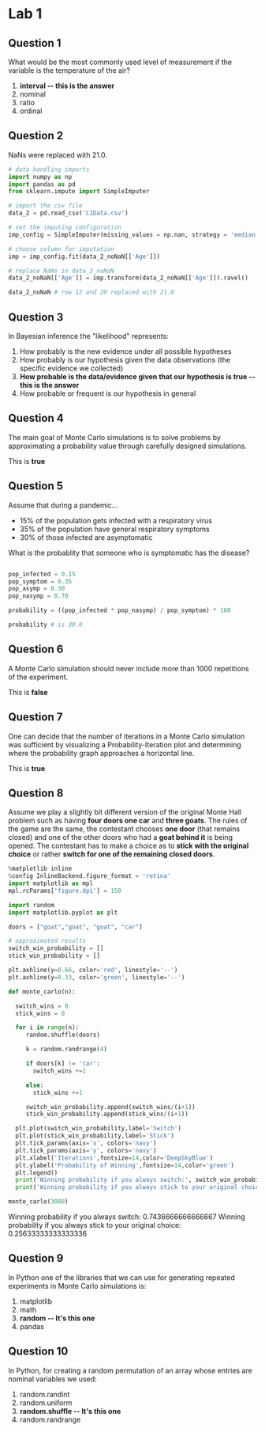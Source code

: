 # Lab 1

## Question 1
What would be the most commonly used level of measurement if the variable is the temperature of the air?

1. **interval -- this is the answer**
2. nominal
3. ratio
4. ordinal

## Question 2
NaNs were replaced with 21.0.

```python
# data handling imports
import numpy as np
import pandas as pd
from sklearn.impute import SimpleImputer

# import the csv file
data_2 = pd.read_csv('L1Data.csv')

# set the imputing configuration
imp_config = SimpleImputer(missing_values = np.nan, strategy = 'median')

# choose column for imputation
imp = imp_config.fit(data_2_noNaN[['Age']])

# replace NaNs in data_2_noNaN
data_2_noNaN[['Age']] = imp.transform(data_2_noNaN[['Age']]).ravel()

data_2_noNaN # row 12 and 20 replaced with 21.0
```

## Question 3
In Bayesian inference the "likelihood" represents:

1. How probably is the new evidence under all possible hypotheses
2. How probably is our hypothesis given the data observations (the specific evidence we collected)
3. **How probable is the data/evidence given that our hypothesis is true -- this is the answer**
4. How probable or frequent is our hypothesis in general

## Question 4
The main goal of Monte Carlo simulations is to solve problems by approximating a probability value through carefully designed simulations.

This is **true**

## Question 5
Assume that during a pandemic...

* 15% of the population gets infected with a respiratory virus
* 35% of the population have general respiratory symptoms
* 30% of those infected are asymptomatic

What is the probablity that someone who is symptomatic has the disease?

```python

pop_infected = 0.15
pop_symptom = 0.35
pop_asymp = 0.30
pop_nasymp = 0.70

probability = ((pop_infected * pop_nasymp) / pop_symptom) * 100

probability # is 30.0
```

## Question 6
A Monte Carlo simulation should never include more than 1000 repetitions of the experiment.

This is **false**

## Question 7
One can decide that the number of iterations in a Monte Carlo simulation was sufficient by visualizing a Probability-Iteration plot and determining where the probability graph approaches a horizontal line.

This is **true**

## Question 8
Assume we play a slightly bit different version of the original Monte Hall problem such as having **four doors one car** and **three goats**. The rules of the game are the same, the contestant chooses **one door** (that remains closed) and one of the other doors who had a **goat behind it** is being opened. The contestant has to make a choice as to **stick with the original choice** or rather **switch for one of the remaining closed doors**.

```python
%matplotlib inline
%config InlineBackend.figure_format = 'retina'
import matplotlib as mpl
mpl.rcParams['figure.dpi'] = 150

import random
import matplotlib.pyplot as plt

doors = ["goat","goat", "goat", "car"]

# approximated results
switch_win_probability = []
stick_win_probability = []

plt.axhline(y=0.66, color='red', linestyle='--')
plt.axhline(y=0.33, color='green', linestyle='--')

def monte_carlo(n):

  switch_wins = 0
  stick_wins = 0

  for i in range(n):
     random.shuffle(doors)

     k = random.randrange(4)

     if doors[k] != 'car':
       switch_wins +=1

     else:
       stick_wins +=1

     switch_win_probability.append(switch_wins/(i+1))
     stick_win_probability.append(stick_wins/(i+1))

  plt.plot(switch_win_probability,label='Switch')
  plt.plot(stick_win_probability,label='Stick')
  plt.tick_params(axis='x', colors='navy')
  plt.tick_params(axis='y', colors='navy')
  plt.xlabel('Iterations',fontsize=14,color='DeepSkyBlue')
  plt.ylabel('Probability of Winning',fontsize=14,color='green')
  plt.legend()
  print('Winning probability if you always switch:', switch_win_probability[-1])
  print('Winning probability if you always stick to your original choice:', stick_win_probability[-1])

monte_carlo(3000)
```
Winning probability if you always switch: 0.7436666666666667
Winning probability if you always stick to your original choice: 0.25633333333333336

## Question 9
In Python one of the libraries that we can use for generating repeated experiments in Monte Carlo simulations is:

1. matplotlib
2. math
3. **random -- It's this one**
4. pandas

## Question 10
In Python, for creating a random permutation of an array whose entries are nominal variables we used:

1. random.randint
2. random.uniform
3. **random.shuffle -- It's this one**
4. random.randrange
